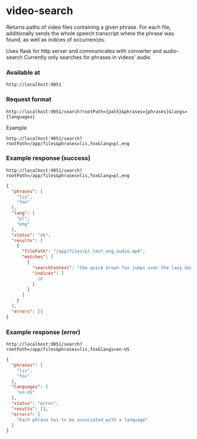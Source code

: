 # video-search

Returns paths of video files containing a given phrase.
For each file, additionally sends the whole speech transcript where the phrase was found,
as well as indices of occurrences.

Uses flask for http server and communicates with converter and audio-search
Currently only searches for phrases in videos' audio

### Available at

`http://localhost:9051`

### Request format

`http://localhost:9051/search?rootPath={path}&phrases={phrases}&langs={languages}`

Example

`http://localhost:9051/search?rootPath=/app/files&phrases=lis,fox&lang=pl,eng`

### Example response (success)

`http://localhost:9051/search?rootPath=/app/files&phrases=lis,fox&lang=pl,eng`

```json
{
  "phrases": [
    "lis",
    "fox"
  ],
  "lang": [
    "pl",
    "eng"
  ],
  "status": "ok",
  "results": [
    {
      "filePath": "/app/files/pl_text_eng_audio.mp4",
      "matches": [
        {
          "searchContext": "the quick brown fox jumps over the lazy dog",
          "indices": [
            16
          ]
        }
      ]
    }
  ],
  "errors": []
}
```

### Example response (error)

`http://localhost:9051/search?rootPath=/app/files&phrases=lis,fox&langs=en-US`

```json
{
  "phrases": [
    "lis",
    "fox"
  ],
  "languages": [
    "en-US"
  ],
  "status": "error",
  "results": [],
  "errors": [
    "Each phrase has to be associated with a language"
  ]
}
```
